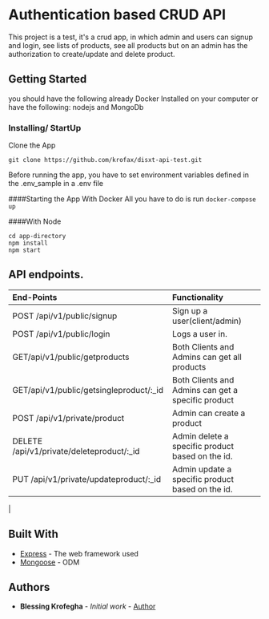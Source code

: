 # Authentication based CRUD API

This project is a test, it's a crud app, in which admin and users can signup and login, see lists of products, see all products but on an admin has the authorization to create/update and delete product.

## Getting Started

you should have the following already
Docker Installed on your computer or have the following:
nodejs and MongoDb

### Installing/ StartUp

Clone the App

```
git clone https://github.com/krofax/disxt-api-test.git
```

Before running the app, you have to set environment variables defined in the .env_sample in a .env file

####Starting the App With Docker
All you have to do is run `docker-compose up`

####With Node

```
cd app-directory
npm install
npm start
```

## API endpoints.

| End-Points                               | Functionality                                       |
| :----------------------------------------| :-------------------------------------------------- |
| POST /api/v1/public/signup               | Sign up a user(client/admin)                        |
| POST /api/v1/public/login                | Logs a user in.                                     |
| GET/api/v1/public/getproducts            | Both Clients and Admins can get all products        |
| GET/api/v1/public/getsingleproduct/:_id  | Both Clients and Admins can get a specific product  |
| POST /api/v1/private/product             | Admin can create a product                          |
| DELETE /api/v1/private/deleteproduct/:_id| Admin delete a specific product based on the id.    |
| PUT /api/v1/private/updateproduct/:_id   | Admin update a specific product based on the id.    |
|                                

## Built With

- [Express](http://www.dropwizard.io/1.0.2/docs/) - The web framework used
- [Mongoose](https://maven.apache.org/) - ODM

## Authors

- **Blessing Krofegha** - _Initial work_ - [Author](https://github.com/krofax/disxt-api-test)

